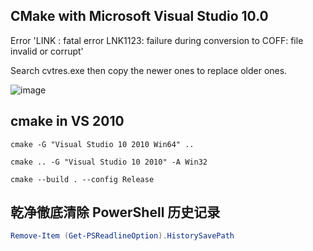 ## CMake with Microsoft Visual Studio 10.0

Error 'LINK : fatal error LNK1123: failure during conversion to COFF: file invalid or corrupt'

Search cvtres.exe then copy the newer ones to replace older ones.

![image](https://github.com/ssrlive/tips/assets/30760636/fdffe7f7-cbe9-407d-a1d9-d67ba38c21a4)


## cmake in VS 2010
```
cmake -G "Visual Studio 10 2010 Win64" ..

cmake .. -G "Visual Studio 10 2010" -A Win32

cmake --build . --config Release
```

## 乾净徹底清除 PowerShell 历史记录

```powershell
Remove-Item (Get-PSReadlineOption).HistorySavePath
```
